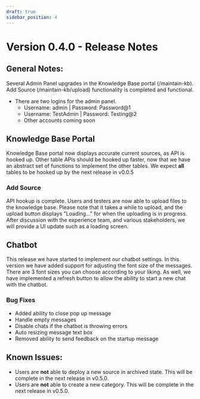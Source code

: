 ```yaml
---
draft: true
sidebar_position: 4
---
```


# Version 0.4.0 - Release Notes

## General Notes:

Several Admin Panel upgrades in the Knowledge Base portal (/maintain-kb). Add Source (/maintain-kb/upload) functionality is completed and functional.

- There are two logins for the admin panel.
    - Username: admin | Password: Password@1
    - Username: TestAdmin | Password: Testing@2
    - Other accounts coming soon

## Knowledge Base Portal

Knowledge Base portal now displays accurate current sources, as API is hooked up. Other table APIs should be hooked up faster, now that we have an abstract set of functions to implement the other tables. We expect **all** tables to be hooked up by the next release in v0.0.5

### Add Source

API hookup is complete. Users and testers are now able to upload files to the knowledge base. Please note that it takes a while to upload, and the upload button displays "Loading..." for when the uploading is in progress. After discussion with the experience team, and various stakeholders, we will provide a UI update such as a loading screen.


## Chatbot
This release we have started to implement our chatbot settings. In this version we have added support for adjusting the font size of the messages. There are 3 font sizes you can choose according to your liking. As well, we have implemented a refresh button to allow the ability to start a new chat with the chatbot. 

### Bug Fixes
- Added ability to close pop up message
- Handle empty messages
- Disable chats if the chatbot is throwing errors
- Auto resizing message text box
- Removed ability to send feedback on the startup message

## Known Issues:
- Users are **not** able to deploy a new source in archived state. This will be complete in the next release in v0.5.0.
- Users are **not** able to create a new category. This will be complete in the next release in v0.5.0.
